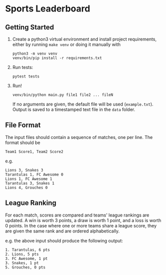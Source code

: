 # Sports Leaderboard

## Getting Started

1. Create a python3 virtual environment and install project requirements, either
   by running ``make venv`` or doing it manually with 

   ```
   python3 -m venv venv
   venv/bin/pip install -r requirements.txt
   ```

2. Run tests:

    ``pytest tests``    


3. Run!

    ``venv/bin/python main.py file1 file2 ... fileN``
    
    If no arguments are given, the default file will be used (``example.txt``).
    Output is saved to a timestamped text file in the ``data`` folder.
## File Format

The input files should contain a sequence of matches, one per line. The format
should be 

``Team1 Score1, Team2 Score2``

e.g.

```
Lions 3, Snakes 3
Tarantulas 1, FC Awesome 0
Lions 1, FC Awesome 1
Tarantulas 3, Snakes 1
Lions 4, Grouches 0
```

## League Ranking

For each match, scores are compared and teams' league rankings are updated.
A win is worth 3 points, a draw is worth 1 point, and a loss is worth 0 points.
In the case where one or more teams share a league score, they are given the
same rank and are ordered alphabetically.

e.g. the above input should produce the following output:

```
1. Tarantulas, 6 pts
2. Lions, 5 pts
3. FC Awesome, 1 pt
3. Snakes, 1 pt
5. Grouches, 0 pts
```
